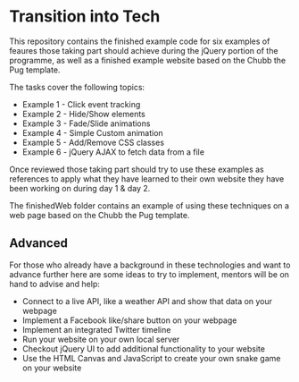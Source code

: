 # Transition into Tech

This repository contains the finished example code for six examples of feaures those taking part should achieve during the jQuery portion of the programme, as well as a finished example website based on the Chubb the Pug template.

The tasks cover the following topics:

* Example 1 - Click event tracking
* Example 2 - Hide/Show elements
* Example 3 - Fade/Slide animations
* Example 4 - Simple Custom animation
* Example 5 - Add/Remove CSS classes
* Example 6 - jQuery AJAX to fetch data from a file

Once reviewed those taking part should try to use these examples as references to apply what they have learned to their own website they have been working on during day 1 & day 2.

The finishedWeb folder contains an example of using these techniques on a web page based on the Chubb the Pug template.

## Advanced

For those who already have a background in these technologies and want to advance further here are some ideas to try to implement, mentors will be on hand to advise and help:

* Connect to a live API, like a weather API and show that data on your webpage
* Implement a Facebook like/share button on your webpage
* Implement an integrated Twitter timeline
* Run your website on your own local server
* Checkout jQuery UI to add additional functionality to your website
* Use the HTML Canvas and JavaScript to create your own snake game on your website